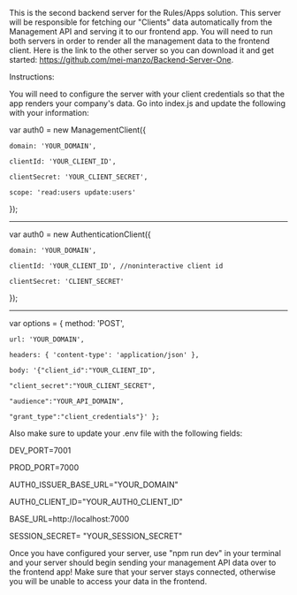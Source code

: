 This is the second backend server for the Rules/Apps solution. This server will be responsible for fetching our "Clients" data automatically from the Management API and serving it to our frontend app. You will need to run both servers in order to render all the management data to the frontend client. Here is the link to the other server so you can download it and get started: https://github.com/mei-manzo/Backend-Server-One.


Instructions:

You will need to configure the server with your client credentials so that the app renders your company's data. Go into index.js and update the following with your information:

var auth0 = new ManagementClient({

    domain: 'YOUR_DOMAIN',
    
    clientId: 'YOUR_CLIENT_ID',
    
    clientSecret: 'YOUR_CLIENT_SECRET',
    
    scope: 'read:users update:users'
});


---

var auth0 = new AuthenticationClient({

    domain: 'YOUR_DOMAIN',
    
    clientId: 'YOUR_CLIENT_ID', //noninteractive client id
    
    clientSecret: 'CLIENT_SECRET'
    
});

---

var options = { method: 'POST',

    url: 'YOUR_DOMAIN',
    
    headers: { 'content-type': 'application/json' },
    
    body: '{"client_id":"YOUR_CLIENT_ID",
    
    "client_secret":"YOUR_CLIENT_SECRET",
    
    "audience":"YOUR_API_DOMAIN",
    
    "grant_type":"client_credentials"}' };


Also make sure to update your .env file with the following fields:


DEV_PORT=7001

PROD_PORT=7000

AUTH0_ISSUER_BASE_URL="YOUR_DOMAIN"

AUTH0_CLIENT_ID="YOUR_AUTH0_CLIENT_ID"

BASE_URL=http://localhost:7000

SESSION_SECRET= "YOUR_SESSION_SECRET"


Once you have configured your server, use "npm run dev" in your terminal and your server should begin sending your management API data over to the frontend app! Make sure that your server stays connected, otherwise you will be unable to access your data in the frontend. 
